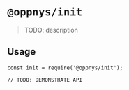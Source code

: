 # `@oppnys/init`

> TODO: description

## Usage

```
const init = require('@oppnys/init');

// TODO: DEMONSTRATE API
```
